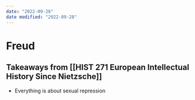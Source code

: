 ```yaml
---
date: "2022-09-28"
date modified: "2022-09-28"
---
```


# Freud
## Takeaways from [[HIST 271 European Intellectual History Since Nietzsche]]
- Everything is about sexual repression

